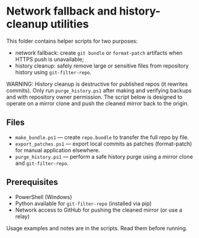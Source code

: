 Network fallback and history-cleanup utilities
=============================================

This folder contains helper scripts for two purposes:

- network fallback: create `git bundle` or `format-patch` artifacts when HTTPS push is unavailable;
- history cleanup: safely remove large or sensitive files from repository history using `git-filter-repo`.

WARNING: History cleanup is destructive for published repos (it rewrites commits). Only run `purge_history.ps1` after making and verifying backups and with repository owner permission. The script below is designed to operate on a mirror clone and push the cleaned mirror back to the origin.

Files
-----
- `make_bundle.ps1` — create `repo.bundle` to transfer the full repo by file.
- `export_patches.ps1` — export local commits as patches (format-patch) for manual application elsewhere.
- `purge_history.ps1` — perform a safe history purge using a mirror clone and `git-filter-repo`.

Prerequisites
-------------
- PowerShell (Windows)
- Python available for `git-filter-repo` (installed via pip)
- Network access to GitHub for pushing the cleaned mirror (or use a relay)

Usage examples and notes are in the scripts. Read them before running.
